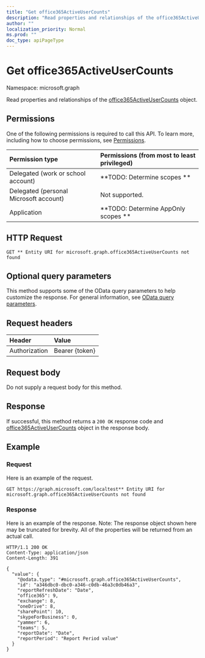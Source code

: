 ```yaml
---
title: "Get office365ActiveUserCounts"
description: "Read properties and relationships of the office365ActiveUserCounts object."
author: ""
localization_priority: Normal
ms.prod: ""
doc_type: apiPageType
---
```


# Get office365ActiveUserCounts

Namespace: microsoft.graph

Read properties and relationships of the [office365ActiveUserCounts](../resources/office365activeusercounts.md) object.

## Permissions
One of the following permissions is required to call this API. To learn more, including how to choose permissions, see [Permissions](/concepts/permissions-reference.md).

|Permission type|Permissions (from most to least privileged)|
|:---|:---|
|Delegated (work or school account)|**TODO: Determine scopes **|
|Delegated (personal Microsoft account)|Not supported.|
|Application|**TODO: Determine AppOnly scopes **|

## HTTP Request
<!-- {
  "blockType": "ignored"
}
-->
``` http
GET ** Entity URI for microsoft.graph.office365ActiveUserCounts not found
```

## Optional query parameters
This method supports some of the OData query parameters to help customize the response. For general information, see [OData query parameters](/graph/query-parameters).

## Request headers
|Header|Value|
|:---|:---|
|Authorization|Bearer {token}|

## Request body
Do not supply a request body for this method.

## Response
If successful, this method returns a `200 OK` response code and [office365ActiveUserCounts](../resources/office365activeusercounts.md) object in the response body.

## Example

### Request
Here is an example of the request.
<!-- {
  "blockType": "request",
  "name": "get_office365activeusercounts"
}
-->
``` http
GET https://graph.microsoft.com/localtest** Entity URI for microsoft.graph.office365ActiveUserCounts not found
```

### Response
Here is an example of the response. Note: The response object shown here may be truncated for brevity. All of the properties will be returned from an actual call.
<!-- {
  "blockType": "response",
  "truncated": true,
  "@odata.type": "microsoft.graph.office365ActiveUserCounts"
}
-->
``` http
HTTP/1.1 200 OK
Content-Type: application/json
Content-Length: 391

{
  "value": {
    "@odata.type": "#microsoft.graph.office365ActiveUserCounts",
    "id": "a346dbc0-dbc0-a346-c0db-46a3c0db46a3",
    "reportRefreshDate": "Date",
    "office365": 9,
    "exchange": 8,
    "oneDrive": 8,
    "sharePoint": 10,
    "skypeForBusiness": 0,
    "yammer": 6,
    "teams": 5,
    "reportDate": "Date",
    "reportPeriod": "Report Period value"
  }
}
```

